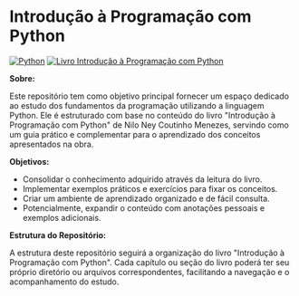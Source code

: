 # Introdução à Programação com Python

[![Python](https://img.shields.io/badge/Python-3.x-blue.svg)](https://www.python.org/)
[![Livro Introdução à Programação com Python](https://img.shields.io/badge/Livro-Introdu%C3%A7%C3%A3o%20%C3%A0%20Programa%C3%A7%C3%A3o%20com%20Python-brightgreen.svg)](https://www.amazon.com.br/Introdu%C3%A7%C3%A3o-Programa%C3%A7%C3%A3o-Python-Nilo-Menezes/dp/8575227185)

**Sobre:**

Este repositório tem como objetivo principal fornecer um espaço dedicado ao estudo dos fundamentos da programação utilizando a linguagem Python. Ele é estruturado com base no conteúdo do livro "Introdução à Programação com Python" de Nilo Ney Coutinho Menezes, servindo como um guia prático e complementar para o aprendizado dos conceitos apresentados na obra.

**Objetivos:**

* Consolidar o conhecimento adquirido através da leitura do livro.
* Implementar exemplos práticos e exercícios para fixar os conceitos.
* Criar um ambiente de aprendizado organizado e de fácil consulta.
* Potencialmente, expandir o conteúdo com anotações pessoais e exemplos adicionais.

**Estrutura do Repositório:**

A estrutura deste repositório seguirá a organização do livro "Introdução à Programação com Python". Cada capítulo ou seção do livro poderá ter seu próprio diretório ou arquivos correspondentes, facilitando a navegação e o acompanhamento do estudo.
